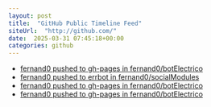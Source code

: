 ```yaml
---
layout: post
title:  "GitHub Public Timeline Feed"
siteUrl:  "http://github.com/"
date:  2025-03-31 07:45:18+00:00
categories: github
---
```

*  [fernand0 pushed to gh-pages in fernand0/botElectrico](https://github.com/fernand0/botElectrico/compare/2bb3ee8133...d50f1ddf1c)
*  [fernand0 pushed to errbot in fernand0/socialModules](https://github.com/fernand0/socialModules/compare/e90f0da7e4...2738a9a55f)
*  [fernand0 pushed to gh-pages in fernand0/botElectrico](https://github.com/fernand0/botElectrico/compare/0179d821e1...6aa1efff26)
*  [fernand0 pushed to gh-pages in fernand0/botElectrico](https://github.com/fernand0/botElectrico/compare/ee4a905f07...4c0f3d36ba)
